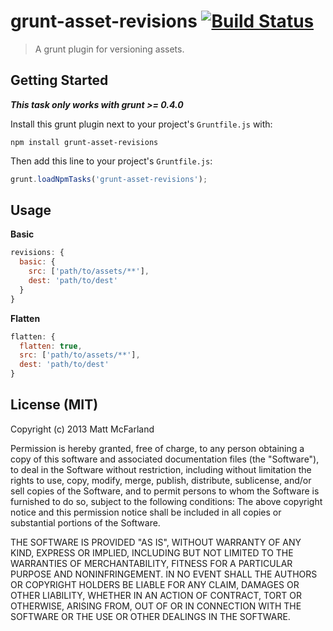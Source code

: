 # grunt-asset-revisions [![Build Status](https://travis-ci.org/vanetix/grunt-asset-revisions.png)](https://travis-ci.org/vanetix/grunt-asset-revisions)

> A grunt plugin for versioning assets.

## Getting Started
***This task only works with grunt >= 0.4.0***

Install this grunt plugin next to your project's `Gruntfile.js` with:

```shell
npm install grunt-asset-revisions
```

Then add this line to your project's `Gruntfile.js`:

```javascript
grunt.loadNpmTasks('grunt-asset-revisions');
```

## Usage
**Basic**

```javascript
revisions: {
  basic: {
    src: ['path/to/assets/**'],
    dest: 'path/to/dest'
  }
}
```

**Flatten**

```javascript
flatten: {
  flatten: true,
  src: ['path/to/assets/**'],
  dest: 'path/to/dest'
}
```

## License (MIT)
Copyright (c) 2013 Matt McFarland

Permission is hereby granted, free of charge, to any person obtaining a copy of this software and associated documentation files (the "Software"), to deal in the Software without restriction, including without limitation the rights to use, copy, modify, merge, publish, distribute, sublicense, and/or sell copies of the Software, and to permit persons to whom the Software is furnished to do so, subject to the following conditions: The above copyright notice and this permission notice shall be included in all copies or substantial portions of the Software.

THE SOFTWARE IS PROVIDED "AS IS", WITHOUT WARRANTY OF ANY KIND, EXPRESS OR IMPLIED, INCLUDING BUT NOT LIMITED TO THE WARRANTIES OF MERCHANTABILITY, FITNESS FOR A PARTICULAR PURPOSE AND NONINFRINGEMENT. IN NO EVENT SHALL THE AUTHORS OR COPYRIGHT HOLDERS BE LIABLE FOR ANY CLAIM, DAMAGES OR OTHER LIABILITY, WHETHER IN AN ACTION OF CONTRACT, TORT OR OTHERWISE, ARISING FROM, OUT OF OR IN CONNECTION WITH THE SOFTWARE OR THE USE OR OTHER DEALINGS IN THE SOFTWARE.
